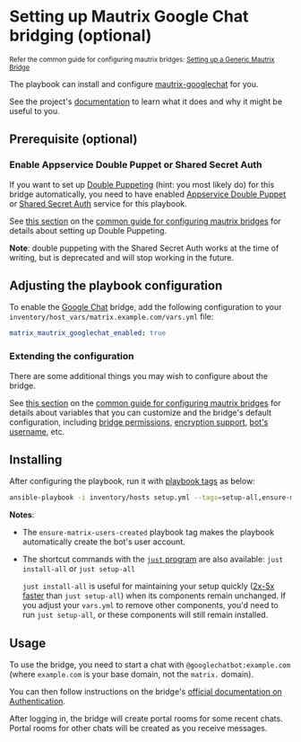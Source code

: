 # Setting up Mautrix Google Chat bridging (optional)

<sup>Refer the common guide for configuring mautrix bridges: [Setting up a Generic Mautrix Bridge](configuring-playbook-bridge-mautrix-bridges.md)</sup>

The playbook can install and configure [mautrix-googlechat](https://github.com/mautrix/googlechat) for you.

See the project's [documentation](https://docs.mau.fi/bridges/python/googlechat/index.html) to learn what it does and why it might be useful to you.

## Prerequisite (optional)

### Enable Appservice Double Puppet or Shared Secret Auth

If you want to set up [Double Puppeting](https://docs.mau.fi/bridges/general/double-puppeting.html) (hint: you most likely do) for this bridge automatically, you need to have enabled [Appservice Double Puppet](configuring-playbook-appservice-double-puppet.md) or [Shared Secret Auth](configuring-playbook-shared-secret-auth.md) service for this playbook.

See [this section](configuring-playbook-bridge-mautrix-bridges.md#set-up-double-puppeting-optional) on the [common guide for configuring mautrix bridges](configuring-playbook-bridge-mautrix-bridges.md) for details about setting up Double Puppeting.

**Note**: double puppeting with the Shared Secret Auth works at the time of writing, but is deprecated and will stop working in the future.

## Adjusting the playbook configuration

To enable the [Google Chat](https://chat.google.com/) bridge, add the following configuration to your `inventory/host_vars/matrix.example.com/vars.yml` file:

```yaml
matrix_mautrix_googlechat_enabled: true
```

### Extending the configuration

There are some additional things you may wish to configure about the bridge.

<!-- NOTE: relay mode is not supported for this bridge -->
See [this section](configuring-playbook-bridge-mautrix-bridges.md#extending-the-configuration) on the [common guide for configuring mautrix bridges](configuring-playbook-bridge-mautrix-bridges.md) for details about variables that you can customize and the bridge's default configuration, including [bridge permissions](configuring-playbook-bridge-mautrix-bridges.md#configure-bridge-permissions-optional), [encryption support](configuring-playbook-bridge-mautrix-bridges.md#enable-encryption-optional), [bot's username](configuring-playbook-bridge-mautrix-bridges.md#setting-the-bot-s-username-optional), etc.

## Installing

After configuring the playbook, run it with [playbook tags](playbook-tags.md) as below:

<!-- NOTE: let this conservative command run (instead of install-all) to make it clear that failure of the command means something is clearly broken. -->
```sh
ansible-playbook -i inventory/hosts setup.yml --tags=setup-all,ensure-matrix-users-created,start
```

**Notes**:

- The `ensure-matrix-users-created` playbook tag makes the playbook automatically create the bot's user account.

- The shortcut commands with the [`just` program](just.md) are also available: `just install-all` or `just setup-all`

  `just install-all` is useful for maintaining your setup quickly ([2x-5x faster](../CHANGELOG.md#2x-5x-performance-improvements-in-playbook-runtime) than `just setup-all`) when its components remain unchanged. If you adjust your `vars.yml` to remove other components, you'd need to run `just setup-all`, or these components will still remain installed.

## Usage

To use the bridge, you need to start a chat with `@googlechatbot:example.com` (where `example.com` is your base domain, not the `matrix.` domain).

You can then follow instructions on the bridge's [official documentation on Authentication](https://docs.mau.fi/bridges/python/googlechat/authentication.html).

After logging in, the bridge will create portal rooms for some recent chats. Portal rooms for other chats will be created as you receive messages.
